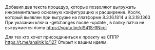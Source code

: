 Добавил два текста процедур, которые позволяют выгружать инкрементально основную конфигурацию и расширение. 
Косяк, который выявлен при выгрузке на платформе 8.3.16.1814 и 8.3.18.1363 При указании ключа -getchanges после -update , в папку патча не выгружается dump
https://youtu.be/dS41S-RNcoI

Для тех кто хочет присоединиться к проекту на СППР https://t.me/analitik1c/127 Открыт к вашим идеям.
